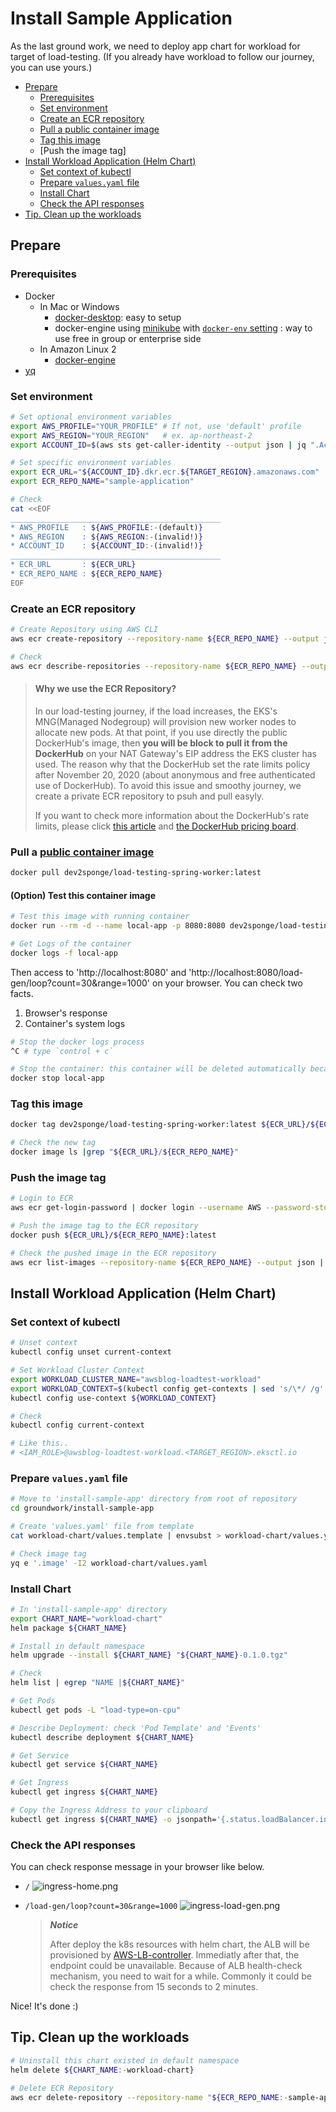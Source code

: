 # Install Sample Application

As the last ground work, we need to deploy app chart for workload for target of load-testing.
(If you already have workload to follow our journey, you can use yours.)

- [Prepare](#prepare)
  - [Prerequisites](#prerequisites)
  - [Set environment](#set-environment)
  - [Create an ECR repository](#create-an-ecr-repository)
  - [Pull a public container image](#pull-a-public-container-image)
  - [Tag this image](#tag-this-image)
  - [Push the image tag]
- [Install Workload Application (Helm Chart)](#install-workload-application-helm-chart)
  - [Set context of kubectl](#set-context-of-kubectl)
  - [Prepare `values.yaml` file](#prepare-values.yaml-file)
  - [Install Chart](#install-chart)
  - [Check the API responses](#check-the-api-responses)
- [Tip. Clean up the workloads](#tip-clean-up-the-workloads)

## Prepare

### Prerequisites

- Docker
  - In Mac or Windows
    - [docker-desktop](https://www.docker.com/products/docker-desktop): easy to setup
    - docker-engine using [minikube](https://minikube.sigs.k8s.io/docs/start/) with [`docker-env` setting](https://minikube.sigs.k8s.io/docs/commands/docker-env/)
      : way to use free in group or enterprise side
  - In Amazon Linux 2
    - [docker-engine](https://gist.github.com/npearce/6f3c7826c7499587f00957fee62f8ee9#file-install-docker-md)
- [yq](https://github.com/mikefarah/yq/#install)

### Set environment

```bash
# Set optional environment variables
export AWS_PROFILE="YOUR_PROFILE" # If not, use 'default' profile
export AWS_REGION="YOUR_REGION"   # ex. ap-northeast-2
export ACCOUNT_ID=$(aws sts get-caller-identity --output json | jq ".Account" | tr -d '"')

# Set specific environment variables
export ECR_URL="${ACCOUNT_ID}.dkr.ecr.${TARGET_REGION}.amazonaws.com"
export ECR_REPO_NAME="sample-application"

# Check
cat <<EOF
_______________________________________________
* AWS_PROFILE   : ${AWS_PROFILE:-(default)}
* AWS_REGION    : ${AWS_REGION:-(invalid!)}
* ACCOUNT_ID    : ${ACCOUNT_ID:-(invalid!)}
_______________________________________________
* ECR_URL       : ${ECR_URL}
* ECR_REPO_NAME : ${ECR_REPO_NAME}
EOF
```

### Create an ECR repository

```bash
# Create Repository using AWS CLI
aws ecr create-repository --repository-name ${ECR_REPO_NAME} --output json | jq

# Check
aws ecr describe-repositories --repository-name ${ECR_REPO_NAME} --output json | jq
```

> #### Why we use the ECR Repository?
>
> In our load-testing journey, if the load increases, the EKS's MNG(Managed Nodegroup) will provision new worker nodes to allocate new pods.
> At that point, if you use directly the public DockerHub's image, then **you will be block to pull it from the DockerHub** on your NAT Gateway's EIP address the EKS cluster has used.
> The reason why that the DockerHub set the rate limits policy after November 20, 2020 (about anonymous and free authenticated use of DockerHub).
> To avoid this issue and smoothy journey, we create a private ECR repository to psuh and pull easyly.
>
> If you want to check more information about the DockerHub's rate limits, please click [this article](https://www.docker.com/increase-rate-limits) and [the DockerHub pricing board](https://www.docker.com/pricing).

### Pull a [public container image](https://hub.docker.com/r/dev2sponge/load-testing-spring-worker)

```bash
docker pull dev2sponge/load-testing-spring-worker:latest
```

#### (Option) Test this container image

```bash
# Test this image with running container
docker run --rm -d --name local-app -p 8080:8080 dev2sponge/load-testing-spring-worker:latest

# Get Logs of the container
docker logs -f local-app
```

Then access to 'http://localhost:8080' and 'http://localhost:8080/load-gen/loop?count=30&range=1000' on your browser. You can check two facts.

1. Browser's response
2. Container's system logs

```bash
# Stop the docker logs process
^C # type `control + c`

# Stop the container: this container will be deleted automatically because of the '-d' option.
docker stop local-app
```

### Tag this image

```bash
docker tag dev2sponge/load-testing-spring-worker:latest ${ECR_URL}/${ECR_REPO_NAME}:latest

# Check the new tag
docker image ls |grep "${ECR_URL}/${ECR_REPO_NAME}"
```

### Push the image tag

```bash
# Login to ECR
aws ecr get-login-password | docker login --username AWS --password-stdin ${ECR_URL}

# Push the image tag to the ECR repository
docker push ${ECR_URL}/${ECR_REPO_NAME}:latest

# Check the pushed image in the ECR repository
aws ecr list-images --repository-name ${ECR_REPO_NAME} --output json | jq -c '.imageIds |map(select(.imageTag == "latest"))'
```

## Install Workload Application (Helm Chart)

### Set context of kubectl

```bash
# Unset context
kubectl config unset current-context

# Set Workload Cluster Context
export WORKLOAD_CLUSTER_NAME="awsblog-loadtest-workload"
export WORKLOAD_CONTEXT=$(kubectl config get-contexts | sed 's/\*/ /g' | grep "@${WORKLOAD_CLUSTER_NAME}." | awk -F" " '{print $1}')
kubectl config use-context ${WORKLOAD_CONTEXT}

# Check
kubectl config current-context

# Like this..
# <IAM_ROLE>@awsblog-loadtest-workload.<TARGET_REGION>.eksctl.io
```

### Prepare `values.yaml` file

```bash
# Move to 'install-sample-app' directory from root of repository
cd groundwork/install-sample-app

# Create 'values.yaml' file from template
cat workload-chart/values.template | envsubst > workload-chart/values.yaml

# Check image tag
yq e '.image' -I2 workload-chart/values.yaml
```

### Install Chart

```bash
# In 'install-sample-app' directory
export CHART_NAME="workload-chart"
helm package ${CHART_NAME}

# Install in default namespace
helm upgrade --install ${CHART_NAME} "${CHART_NAME}-0.1.0.tgz"

# Check
helm list | egrep "NAME |${CHART_NAME}"

# Get Pods
kubectl get pods -L "load-type=on-cpu"

# Describe Deployment: check 'Pod Template' and 'Events'
kubectl describe deployment ${CHART_NAME}

# Get Service
kubectl get service ${CHART_NAME}

# Get Ingress
kubectl get ingress ${CHART_NAME}

# Copy the Ingress Address to your clipboard
kubectl get ingress ${CHART_NAME} -o jsonpath='{.status.loadBalancer.ingress[0].hostname}' | pbcopy
```

### Check the API responses

You can check response message in your browser like below.

- `/`
  ![ingress-home.png](./ingress-home.png)

- `/load-gen/loop?count=30&range=1000`
  ![ingress-load-gen.png](./ingress-load-gen.png)

  > _**Notice**_
  >
  > After deploy the k8s resources with helm chart, the ALB will be provisioned by [AWS-LB-controller](../install-addon-chart#install-aws-load-balancer-controller-helm-chart).
  > Immediatly after that, the endpoint could be unavailable.
  > Because of ALB health-check mechanism, you need to wait for a while.
  > Commonly it could be check the response from 15 seconds to 2 minutes.

Nice! It's done :)

## Tip. Clean up the workloads

```bash
# Uninstall this chart existed in default namespace
helm delete ${CHART_NAME:-workload-chart}

# Delete ECR Repository
aws ecr delete-repository --repository-name "${ECR_REPO_NAME:-sample-application}"
```
